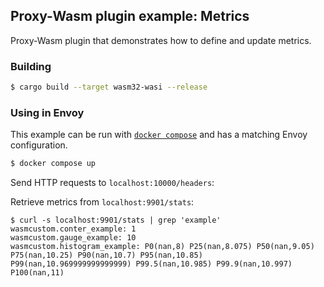 ## Proxy-Wasm plugin example: Metrics

Proxy-Wasm plugin that demonstrates how to define and update metrics.

### Building

```sh
$ cargo build --target wasm32-wasi --release
```

### Using in Envoy

This example can be run with [`docker compose`](https://docs.docker.com/compose/install/)
and has a matching Envoy configuration.

```sh
$ docker compose up
```

Send HTTP requests to `localhost:10000/headers`:


Retrieve metrics from `localhost:9901/stats`:

```console
$ curl -s localhost:9901/stats | grep 'example'
wasmcustom.conter_example: 1
wasmcustom.gauge_example: 10
wasmcustom.histogram_example: P0(nan,8) P25(nan,8.075) P50(nan,9.05) P75(nan,10.25) P90(nan,10.7) P95(nan,10.85) P99(nan,10.969999999999999) P99.5(nan,10.985) P99.9(nan,10.997) P100(nan,11)
```
